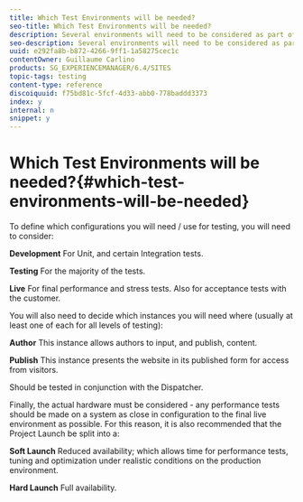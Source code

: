 ```yaml
---
title: Which Test Environments will be needed?
seo-title: Which Test Environments will be needed?
description: Several environments will need to be considered as part of testing
seo-description: Several environments will need to be considered as part of testing
uuid: e292fa8b-b872-4266-9ff1-1a58275cec1c
contentOwner: Guillaume Carlino
products: SG_EXPERIENCEMANAGER/6.4/SITES
topic-tags: testing
content-type: reference
discoiquuid: f75bd81c-5fcf-4d33-abb0-778baddd3373
index: y
internal: n
snippet: y
---
```


# Which Test Environments will be needed?{#which-test-environments-will-be-needed}

To define which configurations you will need / use for testing, you will need to consider:

**Development** For Unit, and certain Integration tests.

**Testing** For the majority of the tests.

**Live** For final performance and stress tests. Also for acceptance tests with the customer.

You will also need to decide which instances you will need where (usually at least one of each for all levels of testing):

**Author** This instance allows authors to input, and publish, content.

**Publish** This instance presents the website in its published form for access from visitors.

Should be tested in conjunction with the Dispatcher.

Finally, the actual hardware must be considered - any performance tests should be made on a system as close in configuration to the final live environment as possible. For this reason, it is also recommended that the Project Launch be split into a:

**Soft Launch** Reduced availability; which allows time for performance tests, tuning and optimization under realistic conditions on the production environment.

**Hard Launch** Full availability.
